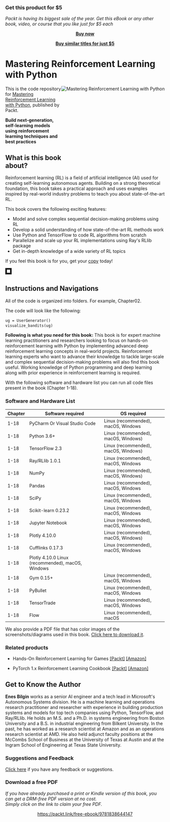 
### Get this product for $5

<i>Packt is having its biggest sale of the year. Get this eBook or any other book, video, or course that you like just for $5 each</i>


<b><p align='center'>[Buy now](https://packt.link/9781838644147)</p></b>


<b><p align='center'>[Buy similar titles for just $5](https://subscription.packtpub.com/search)</p></b>


# Mastering Reinforcement Learning with Python

<a href="https://www.packtpub.com/product/mastering-reinforcement-learning-with-python/9781838644147"><img src="https://static.packt-cdn.com/products/9781838644147/cover/smaller" alt="	Mastering Reinforcement Learning with Python" height="256px" align="right"></a>

This is the code repository for [	Mastering Reinforcement Learning with Python](https://www.packtpub.com/product/mastering-reinforcement-learning-with-python/9781838644147), published by Packt.

**Build next-generation, self-learning models using reinforcement learning techniques and best practices**

## What is this book about?
Reinforcement learning (RL) is a field of artificial intelligence (AI) used for creating self-learning autonomous agents. Building on a strong theoretical foundation, this book takes a practical approach and uses examples inspired by real-world industry problems to teach you about state-of-the-art RL.

This book covers the following exciting features: 
* Model and solve complex sequential decision-making problems using RL
* Develop a solid understanding of how state-of-the-art RL methods work
* Use Python and TensorFlow to code RL algorithms from scratch
* Parallelize and scale up your RL implementations using Ray's RLlib package
* Get in-depth knowledge of a wide variety of RL topics

If you feel this book is for you, get your [copy](https://www.amazon.com/dp/1838644148) today!

<a href="https://www.packtpub.com/?utm_source=github&utm_medium=banner&utm_campaign=GitHubBanner"><img src="https://raw.githubusercontent.com/PacktPublishing/GitHub/master/GitHub.png" 
alt="https://www.packtpub.com/" border="5" /></a>


## Instructions and Navigations
All of the code is organized into folders. For example, Chapter02.

The code will look like the following:
```
ug = UserGenerator()
visualize_bandits(ug)
```

**Following is what you need for this book:**
This book is for expert machine learning practitioners and researchers looking to focus on hands-on reinforcement learning with Python by implementing advanced deep reinforcement learning concepts in real-world projects. Reinforcement learning experts who want to advance their knowledge to tackle large-scale and complex sequential decision-making problems will also find this book useful. Working knowledge of Python programming and deep learning along with prior experience in reinforcement learning is required.

With the following software and hardware list you can run all code files present in the book (Chapter 1-18).

### Software and Hardware List

| Chapter  | Software required                   | OS required                        |
| -------- | ------------------------------------| -----------------------------------|
| 1-18       | PyCharm Or Visual Studio Code                     |Linux (recommended), macOS, Windows |
| 1-18        | Python 3.6+           |Linux (recommended), macOS, Windows) |
|1-18       | TensorFlow 2.3           | Linux (recommended), macOS, Windows) |
|1-18       | Ray/RLlib 1.0.1           |Linux (recommended), macOS, Windows |
| 1-18        | NumPy           |Linux (recommended), macOS, Windows) |
| 1-18        | Pandas          | Linux (recommended), macOS, Windows |
| 1-18        |SciPy          | Linux (recommended), macOS, Windows |
| 1-18       |Scikit-learn 0.23.2         |Linux (recommended), macOS, Windows |
| 1-18      |Jupyter Notebook         | Linux (recommended), macOS, Windows |
|1-18        | Plotly 4.10.0|Linux (recommended), macOS, Windows) |
| 1-18       | Cufflinks 0.17.3            | Linux (recommended), macOS, Windows|
| 1-18        | Plotly 4.10.0        Linux (recommended), macOS, Windows |
|1-18       | Gym 0.15+          |Linux (recommended), macOS, Windows |
| 1-18        |PyBullet           | Linux (recommended), macOS, Windows|
|1-18       |TensorTrade         | Linux (recommended), macOS, Windows |
| 1-18        |Flow          | Linux (recommended), macOS |


We also provide a PDF file that has color images of the screenshots/diagrams used in this book. [Click here to download it](https://static.packt-cdn.com/downloads/9781838644147_ColorImages.pdf).


### Related products <Other books you may enjoy>
* Hands-On Reinforcement Learning for Games [[Packt]](https://www.packtpub.com/product/hands-on-reinforcement-learning-for-games/9781839214936) [[Amazon]](https://www.amazon.com/dp/1839214937)

* PyTorch 1.x Reinforcement Learning Cookbook [[Packt]](https://www.packtpub.com/product/pytorch-1-x-reinforcement-learning-cookbook/9781838551964) [[Amazon]](https://www.amazon.com/dp/1838551964)

## Get to Know the Author
**Enes Bilgin**
works as a senior AI engineer and a tech lead in Microsoft's Autonomous Systems division. He is a machine learning and operations research practitioner and researcher with experience in building production systems and models for top tech companies using Python, TensorFlow, and Ray/RLlib. He holds an M.S. and a Ph.D. in systems engineering from Boston University and a B.S. in industrial engineering from Bilkent University. In the past, he has worked as a research scientist at Amazon and as an operations research scientist at AMD. He also held adjunct faculty positions at the McCombs School of Business at the University of Texas at Austin and at the Ingram School of Engineering at Texas State University.

### Suggestions and Feedback
[Click here](https://docs.google.com/forms/d/e/1FAIpQLSdy7dATC6QmEL81FIUuymZ0Wy9vH1jHkvpY57OiMeKGqib_Ow/viewform) if you have any feedback or suggestions.
### Download a free PDF

 <i>If you have already purchased a print or Kindle version of this book, you can get a DRM-free PDF version at no cost.<br>Simply click on the link to claim your free PDF.</i>
<p align="center"> <a href="https://packt.link/free-ebook/9781838644147">https://packt.link/free-ebook/9781838644147 </a> </p>